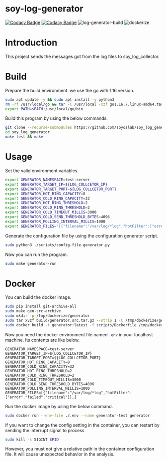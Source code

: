 # soy-log-generator

[![Codacy Badge](https://app.codacy.com/project/badge/Grade/94b16cd6d8fa4cf99eb108e4d4e1c922)](https://www.codacy.com/gh/soyoslab/soy_log_generator/dashboard?utm_source=github.com&amp;utm_medium=referral&amp;utm_content=soyoslab/soy_log_generator&amp;utm_campaign=Badge_Grade)
[![Codacy Badge](https://app.codacy.com/project/badge/Coverage/94b16cd6d8fa4cf99eb108e4d4e1c922)](https://www.codacy.com/gh/soyoslab/soy_log_generator/dashboard?utm_source=github.com&utm_medium=referral&utm_content=soyoslab/soy_log_generator&utm_campaign=Badge_Coverage)
![log-generator-build](https://github.com/soyoslab/soy_log_generator/actions/workflows/log-generator-build.yml/badge.svg)
![dockerize](https://github.com/soyoslab/soy_log_generator/actions/workflows/dockerize.yml/badge.svg)

# Introduction

This project sends the messages got from the log files to soy\_log\_collector.

# Build

Prepare the build environment. we use the go with 1.16 version.

```bash
sudo apt update -y && sudo apt install -y python3
rm -rf /usr/local/go && tar -C /usr/local -xzf go1.16.7.linux-amd64.tar.gz
export PATH=$PATH:/usr/local/go/bin
```

Build this program by using the below commands.

```bash
git clone --recurse-submodules https://github.com/soyoslab/soy_log_generator.git
cd soy_log_generator
make test && make
```

# Usage

Set the valid environment variables.

```bash
export GENERATOR_NAMESPACE=test-server
export GENERATOR_TARGET_IP=${LOG_COLLCETOR_IP}
export GENERATOR_TARGET_PORT=${LOG_COLLCETOR_PORT}
export GENERATOR_HOT_RING_CAPACITY=8
export GENERATOR_COLD_RING_CAPACITY=32
export GENERATOR_HOT_RING_THRESHOLD=2
export GENERATOR_COLD_RING_THRESHOLD=2
export GENERATOR_COLD_TIMEOUT_MILLIS=3000
export GENERATOR_COLD_SEND_THRESHOLD_BYTES=4096
export GENERATOR_POLLING_INTERVAL_MILLIS=1000
export GENERATOR_FILES='[{"filename":"/var/log/*log","hotFilter":["error","failed","critical"]},]'
```

Generate the configuration file by using the configuration generator script.

```bash
sudo python3 ./scripts/config-file-generator.py
```

Now you can run the program.

```bash
sudo make generator-run
```

# Docker

You can build the docker image.

```bash
sudo pip install git-archive-all
sudo make gen-src-archive
sudo mkdir -p /tmp/dockerize/generator
sudo tar xvzf build/generator.src.tar.gz --strip 1 -C /tmp/dockerize/generator
sudo docker build -t generator:latest -f scripts/Dockerfile /tmp/dockerize
```

Now you need the docker environment file named `.env` in your localhost machine. Its contents are like below.

```
GENERATOR_NAMESPACE=test-server
GENERATOR_TARGET_IP=${LOG_COLLCETOR_IP}
GENERATOR_TARGET_PORT=${LOG_COLLCETOR_PORT}
GENERATOR_HOT_RING_CAPACITY=8
GENERATOR_COLD_RING_CAPACITY=32
GENERATOR_HOT_RING_THRESHOLD=2
GENERATOR_COLD_RING_THRESHOLD=2
GENERATOR_COLD_TIMEOUT_MILLIS=3000
GENERATOR_COLD_SEND_THRESHOLD_BYTES=4096
GENERATOR_POLLING_INTERVAL_MILLIS=1000
GENERATOR_FILES=[{"filename":"/var/log/*log","hotFilter":["error","failed","critical"]},]
```

Run the docker image by using the below command.

```bash
sudo docker run --env-file ./.env --name generator-test generator
```

If you want to change the config setting in the container, you can restart by sending the interrupt signal to process

```bash
sudo kill -s SIGINT $PID
```

However, you must not give a relative path in the container configuration file. It will cause unexpected behavior in the analysis.
